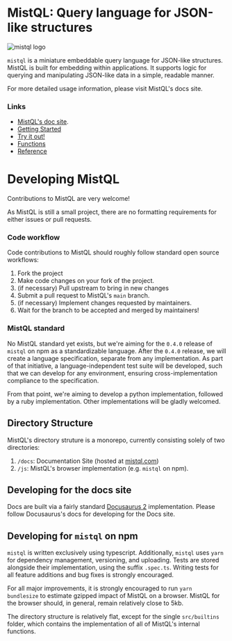 # MistQL: Query language for JSON-like structures

![mistql logo](https://www.mistql.com/assets/images/icon128-020f567a30894a6c26227dc6773d3406.png)

`mistql` is a miniature embeddable query language for JSON-like structures. MistQL is built for embedding within applications. It supports
logic for querying and manipulating JSON-like data in a simple, readable manner. 

For more detailed usage information, please visit MistQL's docs site.

### Links
* [MistQL's doc site](https://www.mistql.com/).
* [Getting Started](https://www.mistql.com/docs/intro)
* [Try it out!](https://www.mistql.com/tryitout)
* [Functions](https://www.mistql.com/docs/reference/functions)
* [Reference](https://www.mistql.com/docs/reference/overview)


# Developing MistQL

Contributions to MistQL are very welcome!

As MistQL is still a small project, there are no formatting requirements for either issues or pull requests.

### Code workflow
Code contributions to MistQL should roughly follow standard open source workflows:
1. Fork the project
2. Make code changes on your fork of the project.
3. (if necessary) Pull upstream to bring in new changes
4. Submit a pull request to MistQL's `main` branch.
5. (if necessary) Implement changes requested by maintainers.
6. Wait for the branch to be accepted and merged by maintainers!

### MistQL standard
No MistQL standard yet exists, but we're aiming for the `0.4.0` release of `mistql` on npm as a standardizable language. After the `0.4.0` release, we will create a language specification, separate from any implementation. As part of that initiative, a language-independent test suite will be developed, such that we can develop for any environment, ensuring cross-implementation compliance to the specification.

From that point, we're aiming to develop a python implementation, followed by a ruby implementation. Other implementations will be gladly welcomed.

## Directory Structure

MistQL's directory struture is a monorepo, currently consisting solely of two directories:

1. `/docs`: Documentation Site (hosted at [mistql.com](https://www.mistql.com/))
2. `/js`: MistQL's browser implementation (e.g. `mistql` on npm).

## Developing for the docs site

Docs are built via a fairly standard [Docusaurus 2](https://docusaurus.io/) implementation. Please follow Docusaurus's docs for developing for the Docs site.

## Developing for `mistql` on npm

`mistql` is written exclusively using typescript. Additionally, `mistql` uses `yarn` for dependency management, versioning, and uploading. Tests are stored alongside their implementation, using the suffix `.spec.ts`. Writing tests for all feature additions and bug fixes is strongly encouraged.

For all major improvements, it is strongly encouraged to run `yarn bundlesize` to estimate gzipped impact of MistQL on a browser. MistQL for the browser should, in general, remain relatively close to 5kb. 

The directory structure is relatively flat, except for the single `src/builtins` folder, which contains the implementation of all of MistQL's internal functions.
